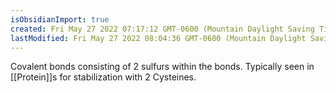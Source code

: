 ```yaml
---
isObsidianImport: true
created: Fri May 27 2022 07:17:12 GMT-0600 (Mountain Daylight Saving Time)
lastModified: Fri May 27 2022 08:04:36 GMT-0600 (Mountain Daylight Saving Time)
---
```

Covalent bonds consisting of 2 sulfurs within the bonds. Typically seen in [[Protein]]s for stabilization with 2 Cysteines.